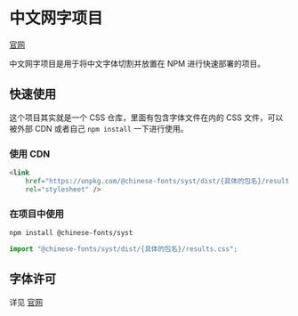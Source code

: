 # 中文网字项目

[官网](https://chinese-font.netlify.app/fonts/syst)

中文网字项目是用于将中文字体切割并放置在 NPM 进行快速部署的项目。

## 快速使用

这个项目其实就是一个 CSS 仓库，里面有包含字体文件在内的 CSS 文件，可以被外部 CDN 或者自己 `npm install` 一下进行使用。

### 使用 CDN

```html
<link
    href="https://unpkg.com/@chinese-fonts/syst/dist/{具体的包名}/results.css"
    rel="stylesheet" />
```

### 在项目中使用

```sh
npm install @chinese-fonts/syst
```

```ts
import "@chinese-fonts/syst/dist/{具体的包名}/results.css";
```

## 字体许可

详见 [官网](https://chinese-font.netlify.app/fonts/syst)
